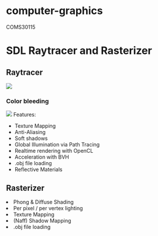 # computer-graphics
COMS30115
<h1>SDL Raytracer and Rasterizer</h1>
<h2>Raytracer</h2>
<img src="https://s12.postimg.org/62s50mqlp/screenshot.jpg"/>
<h3>Color bleeding</h3>
<img src="https://s10.postimg.org/vy9xfviqx/color_bleeding.png"/>
Features:
<ul>
<li>Texture Mapping</li>
<li>Anti-Aliasing</li>
<li>Soft shadows</li>
<li>Global Illumination via Path Tracing</li>
<li>Realtime rendering with OpenCL</li>
<li>Acceleration with BVH</li>
<li>.obj file loading</li>
<li>Reflective Materials</li>
</ul>
<h2>Rasterizer</h2>
<li>Phong & Diffuse Shading</li>
<li>Per pixel / per vertex lighting</li>
<li>Texture Mapping</li>
<li>(Naff) Shadow Mapping</li>
<li>.obj file loading</li>


